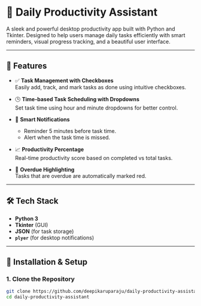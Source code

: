 # 🧠 Daily Productivity Assistant

A sleek and powerful desktop productivity app built with Python and Tkinter. Designed to help users manage daily tasks efficiently with smart reminders, visual progress tracking, and a beautiful user interface.

---

## 📌 Features

- ✅ **Task Management with Checkboxes**  
  Easily add, track, and mark tasks as done using intuitive checkboxes.

- 🕒 **Time-based Task Scheduling with Dropdowns**  
  Set task time using hour and minute dropdowns for better control.

- 🔔 **Smart Notifications**  
  - Reminder 5 minutes before task time.
  - Alert when the task time is missed.

- 📈 **Productivity Percentage**  
  Real-time productivity score based on completed vs total tasks.

- 🔴 **Overdue Highlighting**  
  Tasks that are overdue are automatically marked red.

---

## 🛠️ Tech Stack

- **Python 3**
- **Tkinter** (GUI)
- **JSON** (for task storage)
- **`plyer`** (for desktop notifications)

---

## 🚀 Installation & Setup

### 1. Clone the Repository
```bash
git clone https://github.com/deepikaruparaju/daily-productivity-assistant.git
cd daily-productivity-assistant
